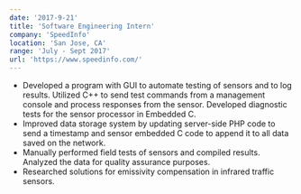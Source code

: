 ```yaml
---
date: '2017-9-21'
title: 'Software Engineering Intern'
company: 'SpeedInfo'
location: 'San Jose, CA'
range: 'July - Sept 2017'
url: 'https://www.speedinfo.com/'
---
```


- Developed a program with GUI to automate testing of sensors and to log results. Utilized C++ to send test commands from a management console and process responses from the sensor. Developed diagnostic tests for the sensor processor in Embedded C.
- Improved data storage system by updating server-side PHP code to send a timestamp and sensor embedded C code to append it to all data saved on the network.
- Manually performed field tests of sensors and compiled results. Analyzed the data for quality assurance purposes. 
- Researched solutions for emissivity compensation in infrared traffic sensors.
